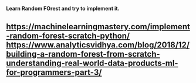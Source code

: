 <b>Learn Random FOrest and try to implement it.
<b> <h2> https://machinelearningmastery.com/implement-random-forest-scratch-python/
https://www.analyticsvidhya.com/blog/2018/12/building-a-random-forest-from-scratch-understanding-real-world-data-products-ml-for-programmers-part-3/  <b>
